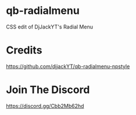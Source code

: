 # qb-radialmenu
CSS edit of DjJackYT's Radial Menu

# Credits
https://github.com/djjackYT/qb-radialmenu-npstyle

# Join The Discord
https://discord.gg/Cbb2Mb62hd
